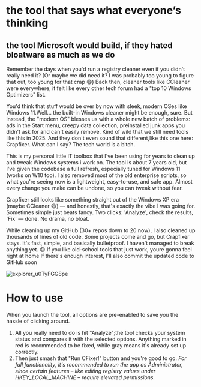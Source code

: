 
# the tool that says what everyone’s thinking
## the tool Microsoft would build, if they hated bloatware as much as we do

Remember the days when you'd run a registry cleaner even if you didn't really need it? (Or maybe we did need it? I was probably too young to figure that out, too young for that crap 😅)
Back then, cleaner tools like CCleaner were everywhere, it felt like every other tech forum had a "top 10 Windows Optimizers" list.

You'd think that stuff would be over by now with sleek, modern OSes like Windows 11.Well… the built-in Windows cleaner might be enough, sure.
But instead, the "modern OS" blesses us with a whole new batch of problems: ads in the Start menu, creepy data collection, preinstalled junk apps you didn't ask for and can't easily remove.
Kind of wild that we still need tools like this in 2025. And they don't even sound that different,like this one here: Crapfixer.
What can I say? The tech world is a bitch.

This is my personal little IT toolbox that I've been using for years to clean up and tweak Windows systems i work on. The tool is about 7 years old, but I've given the codebase a full refresh, especially tuned for Windows 11 (works on W10 too). I also removed most of the old enterprise scripts, so what you're seeing now is a lightweight, easy-to-use, and safe app. Almost every change you make can be undone, so you can tweak without fear.

Crapfixer still looks like something straight out of the Windows XP era (maybe CCleaner 😄) — and honestly, that's exactly the vibe I was going for. Sometimes simple just beats fancy. Two clicks: 'Analyze', check the results, 'Fix' — done. No drama, no bloat.

While cleaning up my GitHub (30+ repos down to 20 now), I also cleaned up thousands of lines of old code. Some projects come and go, but Crapfixer stays. It's fast, simple, and basically bulletproof. I haven't managed to break anything yet. 😉
If you like old-school tools that just work, youre gonna feel right at home
If there's enough interest, I'll also commit the updated code to GitHub soon

![explorer_u0TyFGG8pe](https://github.com/user-attachments/assets/857f481a-765d-4964-bac1-dec2046edd7d)


# How to use

When you launch the tool, all options are pre-enabled to save you the hassle of clicking around.
1. All you really need to do is hit "Analyze";the tool checks your system status and compares it with the selected options.
Anything marked in red is recommended to be fixed, while gray means it's already set up correctly.
2. Then just smash that "Run CFixer!" button and you're good to go.
_For full functionality, it's recommended to run the app as Administrator, since certain features – like editing registry values under HKEY_LOCAL_MACHINE – require elevated permissions._
